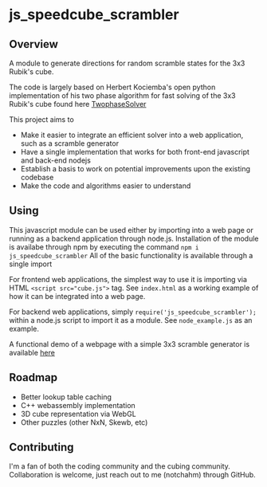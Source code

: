 # js_speedcube_scrambler

## Overview
A module to generate directions for random scramble states for the 3x3 Rubik's cube.

The code is largely based on Herbert Kociemba's open python implementation of his
two phase algorithm for fast solving of the 3x3 Rubik's cube found here
[TwophaseSolver](https://github.com/hkociemba/RubiksCube-TwophaseSolver/tree/master)

This project aims to
- Make it easier to integrate an efficient solver into a web application, such as a scramble generator
- Have a single implementation that works for both front-end javascript and back-end nodejs
- Establish a basis to work on potential improvements upon the existing codebase
- Make the code and algorithms easier to understand

## Using
This javascript module can be used either by importing into a web page or running as a backend application through node.js.
Installation of the module is availabe through npm by executing the command ``npm i js_speedcube_scrambler``
All of the basic functionality is available through a single import

For frontend web applications, the simplest way to use it is importing via HTML ``<script src="cube.js">`` tag. See ``index.html`` as a working example of how it can be integrated into a web page.

For backend web applications, simply ``require('js_speedcube_scrambler');`` within a node.js script to import it as a module. See ``node_example.js`` as an example.


A functional demo of a webpage with a simple 3x3 scramble generator is available [here](https://notchahm.github.io/js_speedcube_scrambler/)

## Roadmap
- Better lookup table caching
- C++ webassembly implementation
- 3D cube representation via WebGL
- Other puzzles (other NxN, Skewb, etc)

## Contributing
I'm a fan of both the coding community and the cubing community. Collaboration is welcome, just reach out to me (notchahm) through GitHub.
